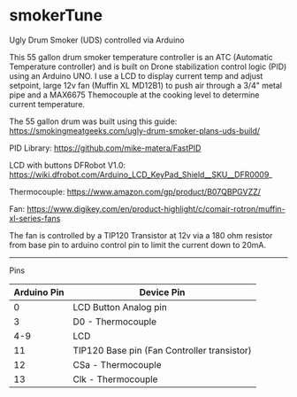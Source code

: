 # smokerTune
Ugly Drum Smoker (UDS) controlled via Arduino

This 55 gallon drum smoker temperature controller is an ATC (Automatic Temperature controller) and is built on Drone stabilization control logic (PID) using an Arduino UNO.  I use a LCD to display current temp and adjust setpoint, large 12v fan (Muffin XL MD12B1) to push air through a 3/4" metal pipe and a MAX6675 Themocouple at the cooking level to determine current temperature.


The 55 gallon drum was built using this guide: https://smokingmeatgeeks.com/ugly-drum-smoker-plans-uds-build/

PID Library: https://github.com/mike-matera/FastPID

LCD with buttons DFRobot V1.0: https://wiki.dfrobot.com/Arduino_LCD_KeyPad_Shield__SKU__DFR0009_

Thermocouple: https://www.amazon.com/gp/product/B07QBPGVZZ/

Fan: https://www.digikey.com/en/product-highlight/c/comair-rotron/muffin-xl-series-fans

The fan is controlled by a TIP120 Transistor at 12v via a 180 ohm resistor from base pin to arduino control pin to limit the current down to 20mA.

----
Pins

| Arduino Pin 	| Device Pin                                  	|
|-------------	|---------------------------------------------	|
| 0           	| LCD Button Analog pin                       	|
| 3           	| D0 - Thermocouple                           	|
| 4-9         	| LCD                                         	|
| 11          	| TIP120 Base pin (Fan Controller transistor) 	|
| 12          	| CSa - Thermocouple                          	|
| 13          	| Clk - Thermocouple                          	|
